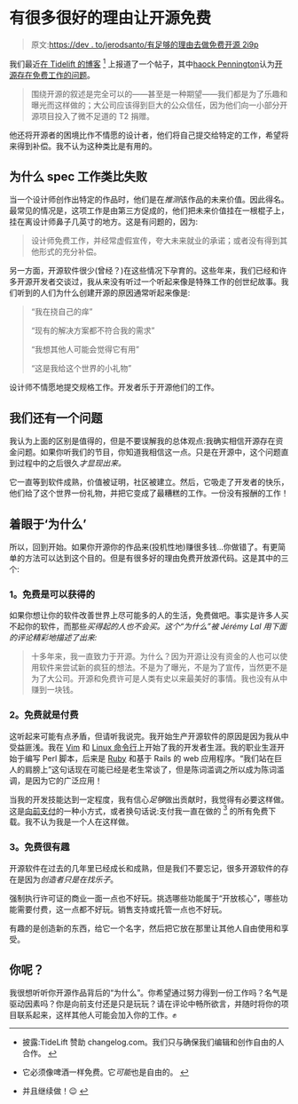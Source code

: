 # 有很多很好的理由让开源免费

> 原文:[https://dev . to/jerodsanto/有足够的理由去做免费开源 2i9p](https://dev.to/jerodsanto/there-are-plenty-of-good-reasons-to-do-open-source-for-free-2i9p)

我们最近[在 Tidelift 的博客](https://changelog.com/news/Q3ZM) [<sup id="fnref1">1</sup>](#fn1) 上报道了一个帖子，其中[haock Pennington](https://twitter.com/havocp)认为[开源存在免费工作的问题](https://blog.tidelift.com/open-source-has-a-working-for-free-problem)。

> 围绕开源的叙述是完全可以的——甚至是一种期望——我们都是为了乐趣和曝光而这样做的；大公司应该得到巨大的公众信任，因为他们向一小部分开源项目投入了微不足道的 T2 捐赠。

他还将开源者的困境比作不情愿的设计者，他们将自己提交给特定的工作，希望将来得到补偿。我不认为这种类比是有用的。

## [](#why-the-spec-work-analogy-falls-flat)为什么 spec 工作类比失败

当一个设计师创作出特定的作品时，他们是在*推测*该作品的未来价值。因此得名。最常见的情况是，这项工作是由第三方促成的，他们把未来价值挂在一根棍子上，挂在离设计师鼻子几英寸的地方。这是有问题的，因为:

> 设计师免费工作，并经常虚假宣传，夸大未来就业的承诺；或者没有得到其他形式的充分补偿。

另一方面，开源软件很少(曾经？)在这些情况下孕育的。这些年来，我们已经和许多开源开发者交谈过，我从来没有听过一个听起来像是特殊工作的创世纪故事。我们听到的人们为什么创建开源的原因通常听起来像是:

> “我在挠自己的痒”
> 
> “现有的解决方案都不符合我的需求”
> 
> “我想其他人可能会觉得它有用”
> 
> “这是我给这个世界的小礼物”

设计师不情愿地提交规格工作。开发者乐于开源他们的工作。

## 我们还有一个问题

我认为上面的区别是值得的，但是不要误解我的总体观点:我确实相信开源存在资金问题。如果你听我们的节目，你知道我相信这一点。只是在开源中，这个问题直到过程中的之后很久*才显现出来。*

它一直等到软件成熟，价值被证明，社区被建立。然后，它吸走了开发者的快乐，他们给了这个世界一份礼物，并把它变成了最糟糕的工作。一份没有报酬的工作！

## [](#focusing-on-the-why)着眼于‘为什么’

所以，回到开始。如果你开源你的作品来(投机性地)赚很多钱...你做错了。有更简单的方法可以达到这个目的。但是有很多好的理由免费开放源代码。这是其中的三个:

### [](#1-free-is-accessible)1。免费是可以获得的

如果你想让你的软件改善世界上尽可能多的人的生活，免费做吧。事实是许多人买不起你的软件，而那些*买得起的人也不会买。这个“为什么”被 Jérémy Lal 用下面的评论精彩地描述了出来:*

> 十多年来，我一直致力于开源。为什么？因为开源让没有资金的人也可以使用软件来尝试新的疯狂的想法。不是为了曝光，不是为了宣传，当然更不是为了大公司。开源和免费许可是人类有史以来最美好的事情。我也没有从中赚到一块钱。

### [](#2-free-is-payment)2。免费就是付费

这听起来可能有点矛盾，但请听我说完。我开始生产开源软件的原因是因为我从中受益匪浅。我在 [Vim](https://changelog.com/topic/vim) 和 [Linux 命令行](https://changelog.com/topic/cli)上开始了我的开发者生涯。我的职业生涯开始于编写 Perl 脚本，后来是 [Ruby](https://changelog.com/topic/ruby) 和基于 Rails 的 web 应用程序。“我们站在巨人的肩膀上”这句话现在可能已经是老生常谈了，但是陈词滥调之所以成为陈词滥调，是因为它的广泛应用！

当我的开发技能达到一定程度，我有信心*足够*做出贡献时，我觉得有必要这样做。这是[向前支付](https://www.imdb.com/title/tt0223897)的一种小方式，或者换句话说:支付我一直在做的 [<sup id="fnref3">3</sup>](#fn3) 的所有免费下载。我不认为我是一个人在这样做。

### [](#3-free-is-fun)3。免费很有趣

开源软件在过去的几年里已经成长和成熟，但是我们不要忘记，很多开源软件的存在是因为*创造者只是在找乐子*。

强制执行许可证的商业一面一点也不好玩。挑选哪些功能属于“开放核心”，哪些功能需要付费，这一点都不好玩。销售支持或托管一点也不好玩。

有趣的是创造新的东西，给它一个名字，然后把它放在那里让其他人自由使用和享受。

## [](#what-about-you)你呢？

我很想听听你开源作品背后的“为什么”。你希望通过努力得到一份工作吗？名气是驱动因素吗？你是向前支付还是只是玩玩？请在评论中畅所欲言，并随时将你的项目联系起来，这样其他人可能会加入你的工作。✊

* * *

*   披露:TideLift 赞助 changelog.com。我们只与确保我们编辑和创作自由的人合作。 [↩](#fnref1)

*   它必须像啤酒一样免费。它*可能*也是自由的。 [↩](#fnref2)

*   并且继续做！😉 [↩](#fnref3)